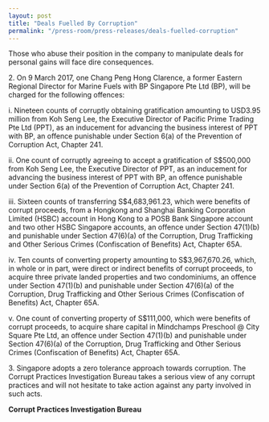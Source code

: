 ```yaml
---
layout: post
title: "Deals Fuelled By Corruption"
permalink: "/press-room/press-releases/deals-fuelled-corruption"
---
```

Those who abuse their position in the company to manipulate deals for personal gains will face dire consequences.

2\.        On 9 March 2017, one Chang Peng Hong Clarence, a former Eastern Regional Director for Marine Fuels with BP Singapore Pte Ltd (BP), will be charged for the following offences:

i. Nineteen counts of corruptly obtaining gratification amounting to USD3.95 million from Koh Seng Lee, the Executive Director of Pacific Prime Trading Pte Ltd (PPT), as an inducement for advancing the business interest of PPT with BP, an offence punishable under Section 6(a) of the Prevention of Corruption Act, Chapter 241.

ii. One count of corruptly agreeing to accept a gratification of S$500,000 from Koh Seng Lee, the Executive Director of PPT, as an inducement for advancing the business interest of PPT with BP, an offence punishable under Section 6(a) of the Prevention of Corruption Act, Chapter 241.

iii. Sixteen counts of transferring S$4,683,961.23, which were benefits of corrupt proceeds, from a Hongkong and Shanghai Banking Corporation Limited (HSBC) account in Hong Kong to a POSB Bank Singapore account and two other HSBC Singapore accounts, an offence under Section 47(1)(b) and punishable under Section 47(6)(a) of the Corruption, Drug Trafficking and Other Serious Crimes (Confiscation of Benefits) Act, Chapter 65A.

iv. Ten counts of converting property amounting to S$3,967,670.26, which, in whole or in part, were direct or indirect benefits of corrupt proceeds, to acquire three private landed properties and two condominiums, an offence under Section 47(1)(b) and punishable under Section 47(6)(a) of the Corruption, Drug Trafficking and Other Serious Crimes (Confiscation of Benefits) Act, Chapter 65A.

v. One count of converting property of S$111,000, which were benefits of corrupt proceeds, to acquire share capital in Mindchamps Preschool @ City Square Pte Ltd, an offence under Section 47(1)(b) and punishable under Section 47(6)(a) of the Corruption, Drug Trafficking and Other Serious Crimes (Confiscation of Benefits) Act, Chapter 65A.

3\.          Singapore adopts a zero tolerance approach towards corruption. The Corrupt Practices Investigation Bureau takes a serious view of any corrupt practices and will not hesitate to take action against any party involved in such acts.

**Corrupt Practices Investigation Bureau**
